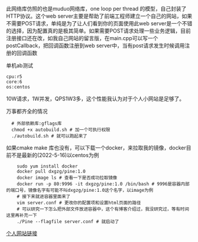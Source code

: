 此网络库仿照的也是muduo网络库，one loop per thread 的模型，自己封装了HTTP协议。这个web server主要是帮助了前端工程师建立一个自己的网站，如果不需要POST请求，单纯是为了让人们看到你的页面使用此web server是一个不错的选择，因为配置真的是极其简单。如果需要POST请求处理一些业务逻辑，目前注册接口还在改，如我自己网站的留言版，在main.cpp可以写一个postCallback，把回调函数注册到web server中，当有post请求发生时候调用注册的回调函数

单机ab测试
```
cpu:r5
core:6
os:centos
```
10W请求，1W并发，QPS1W3多，这个性能我认为对于个人小网站是足够了。


万事都齐全的情况
```
  # 外部依赖库:gflags库
  chmod +x autobuild.sh # 加一个可执行权限
  ./autobuild.sh # 就可以跑起来了
```

如果cmake make 库也没有，可以下载一个docker，来拉取我的镜像，docker目前不是最新的(2022-5-16)以centos为例
```
    sudo yum install docker
    docker pull dxgzg/pine:1.0
    docker image ls # 查看一下是否成功拉取镜像
    docker run -p 80:9996 -it dxgzg/pine:1.0 /bin/bash # 9996是容器内部的端口号，镜像名字有可能不叫dxgzg/pine:1.0这个名字，以image为例
    # 接下来就进容器里面来了
    vim server.conf # 更改你的配置项和设置html页面的路径
    # 可以研究一下怎么把外部文件放进容器中，这个有博客介绍过，我没研究过，等有时间这里再补充一下
    ./Pine --flagfile server.conf # 就启动了
```

<a href="http://dxgzg.site">个人网站链接</a>
